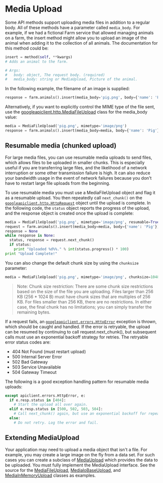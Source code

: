 # Media Upload

Some API methods support uploading media files in addition to a regular body. All of these methods have a parameter called `media_body`. For example, if we had a fictional Farm service that allowed managing animals on a farm, the insert method might allow you to upload an image of the animal when adding it to the collection of all animals. The documentation for this method could be:

```python
insert = method(self, **kwargs)
# Adds an animal to the farm.

# Args:
#   body: object, The request body. (required)
#   media_body: string or MediaUpload, Picture of the animal.
```

In the following example, the filename of an image is supplied:

```python
response = farm.animals().insert(media_body='pig.png', body={'name': 'Pig'}).execute()
```

Alternatively, if you want to explicitly control the MIME type of the file sent, use the [googleapiclient.http.MediaFileUpload](https://googleapis.github.io/google-api-python-client/docs/pydoc/googleapiclient.http.MediaFileUpload-class.html) class for the media_body value:

```python
media = MediaFileUpload('pig.png', mimetype='image/png')
response = farm.animals().insert(media_body=media, body={'name': 'Pig'}).execute()
```

## Resumable media (chunked upload)

For large media files, you can use resumable media uploads to send files, which allows files to be uploaded in smaller chunks. This is especially useful if you are transferring large files, and the likelihood of a network interruption or some other transmission failure is high. It can also reduce your bandwidth usage in the event of network failures because you don't have to restart large file uploads from the beginning.

To use resumable media you must use a MediaFileUpload object and flag it as a resumable upload. You then repeatedly call `next_chunk()` on the [`googleapiclient.http.HttpRequest`](googleapiclient.http.HttpRequest) object until the upload is complete. In the following code, the `status` object reports the progress of the upload, and the response object is created once the upload is complete:

```python
media = MediaFileUpload('pig.png', mimetype='image/png', resumable=True)
request = farm.animals().insert(media_body=media, body={'name': 'Pig'})
response = None
while response is None:
  status, response = request.next_chunk()
  if status:
    print "Uploaded %d%%." % int(status.progress() * 100)
print "Upload Complete!"
```

You can also change the default chunk size by using the `chunksize` parameter:

```py
media = MediaFileUpload('pig.png', mimetype='image/png', chunksize=1048576, resumable=True)
```

> Note: Chunk size restriction: There are some chunk size restrictions based on the size of the file you are uploading. Files larger than 256 KB (256 * 1024 B) must have chunk sizes that are multiples of 256 KB. For files smaller than 256 KB, there are no restrictions. In either case, the final chunk has no limitations; you can simply transfer the remaining bytes.

If a request fails, an [`googleapiclient.errors.HttpError`](https://googleapis.github.io/google-api-python-client/docs/pydoc/googleapiclient.errors.HttpError-class.html) exception is thrown, which should be caught and handled. If the error is retryable, the upload can be resumed by continuing to call request.next_chunk(), but subsequent calls must use an exponential backoff strategy for retries. The retryable error status codes are:

- 404 Not Found (must restart upload)
- 500 Internal Server Error
- 502 Bad Gateway
- 503 Service Unavailable
- 504 Gateway Timeout

The following is a good exception handling pattern for resumable media uploads:

```py
except apiclient.errors.HttpError, e:
  if e.resp.status in [404]:
    # Start the upload all over again.
  elif e.resp.status in [500, 502, 503, 504]:
    # Call next_chunk() again, but use an exponential backoff for repeated errors.
  else:
    # Do not retry. Log the error and fail.
```

## Extending MediaUpload

Your application may need to upload a media object that isn't a file. For example, you may create a large image on the fly from a data set. For such cases you can create a subclass of [MediaUpload](https://googleapis.github.io/google-api-python-client/docs/pydoc/googleapiclient.http.MediaUpload-class.html) which provides the data to be uploaded. You must fully implement the MediaUpload interface. See the source for the [MediaFileUpload](https://googleapis.github.io/google-api-python-client/docs/pydoc/googleapiclient.http.MediaFileUpload-class.html), [MediaIoBaseUpload](https://googleapis.github.io/google-api-python-client/docs/pydoc/googleapiclient.http.MediaIoBaseUpload-class.html), and [MediaInMemoryUpload](https://googleapis.github.io/google-api-python-client/docs/pydoc/googleapiclient.http.MediaInMemoryUpload-class.html) classes as examples.

